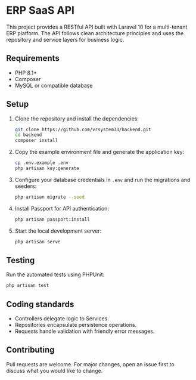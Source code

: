 # ERP SaaS API

This project provides a RESTful API built with Laravel 10 for a multi-tenant ERP platform. The API follows clean architecture principles and uses the repository and service layers for business logic.

## Requirements
- PHP 8.1+
- Composer
- MySQL or compatible database

## Setup
1. Clone the repository and install the dependencies:
   ```bash
   git clone https://github.com/vrsystem33/backend.git
   cd backend
   composer install
   ```
2. Copy the example environment file and generate the application key:
   ```bash
   cp .env.example .env
   php artisan key:generate
   ```
3. Configure your database credentials in `.env` and run the migrations and seeders:
   ```bash
   php artisan migrate --seed
   ```
4. Install Passport for API authentication:
   ```bash
   php artisan passport:install
   ```
5. Start the local development server:
   ```bash
   php artisan serve
   ```

## Testing
Run the automated tests using PHPUnit:
```bash
php artisan test
```

## Coding standards
- Controllers delegate logic to Services.
- Repositories encapsulate persistence operations.
- Requests handle validation with friendly error messages.

## Contributing
Pull requests are welcome. For major changes, open an issue first to discuss what you would like to change.

